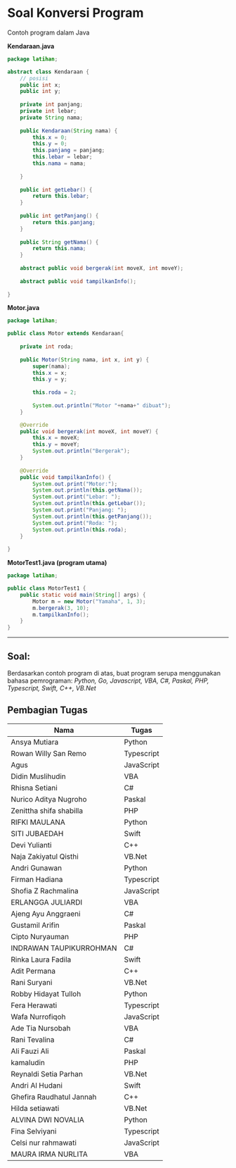 # Soal Konversi Program

Contoh program dalam Java

**Kendaraan.java**
```java
package latihan;

abstract class Kendaraan {
    // posisi
    public int x;
    public int y;
    
    private int panjang;
    private int lebar;
    private String nama;
    
    public Kendaraan(String nama) {
        this.x = 0;
        this.y = 0;
        this.panjang = panjang;
        this.lebar = lebar;
        this.nama = nama;
        
    }
    
    public int getLebar() {
        return this.lebar;
    }
    
    public int getPanjang() {
        return this.panjang;
    }
    
    public String getNama() {
        return this.nama;
    }
    
    abstract public void bergerak(int moveX, int moveY);
    
    abstract public void tampilkanInfo();
    
}

```

**Motor.java**
```java
package latihan;

public class Motor extends Kendaraan{
    
    private int roda;
    
    public Motor(String nama, int x, int y) {
        super(nama);
        this.x = x;
        this.y = y;
        
        this.roda = 2;
        
        System.out.println("Motor "+nama+" dibuat");
    }

    @Override
    public void bergerak(int moveX, int moveY) {
        this.x = moveX;
        this.y = moveY;
        System.out.println("Bergerak");
    }
    
    @Override
    public void tampilkanInfo() {
        System.out.print("Motor:");
        System.out.println(this.getNama());
        System.out.print("Lebar: ");
        System.out.println(this.getLebar());
        System.out.print("Panjang: ");
        System.out.println(this.getPanjang());
        System.out.print("Roda: ");
        System.out.println(this.roda);
    }
    
}

```

**MotorTest1.java (program utama)**
```java
package latihan;

public class MotorTest1 {
    public static void main(String[] args) {
        Motor m = new Motor("Yamaha", 1, 3);
        m.bergerak(3, 10);
        m.tampilkanInfo();
    }
}

```

---

## Soal:
Berdasarkan contoh program di atas, buat program serupa menggunakan bahasa pemrograman: _Python, Go, Javascript, VBA, C#, Paskal, PHP, Typescript, Swift, C++, VB.Net_

## Pembagian Tugas
| Nama	| Tugas |
| --- | --- |
| Ansya Mutiara	| Python |
| Rowan Willy San Remo | Typescript |
| Agus | JavaScript |
| Didin Muslihudin | VBA |
| Rhisna Setiani | C# |
| Nurico Aditya Nugroho	| Paskal |
| Zenittha shifa shabilla	| PHP |
| RIFKI MAULANA	| Python |
| SITI JUBAEDAH	| Swift |
| Devi Yulianti	| C++ |
| Naja Zakiyatul Qisthi | VB.Net |
| Andri Gunawan	| Python |
| Firman Hadiana | Typescript |
| Shofia Z Rachmalina	| JavaScript |
| ERLANGGA JULIARDI	| VBA |
| Ajeng Ayu Anggraeni	| C# |
| Gustamil Arifin | Paskal |
| Cipto Nuryauman | PHP |
| INDRAWAN TAUPIKURROHMAN	| C# |
| Rinka Laura Fadila	| Swift |
| Adit Permana	| C++ |
| Rani Suryani | VB.Net |
| Robby Hidayat Tulloh	| Python |
| Fera Herawati	| Typescript |
| Wafa Nurrofiqoh	| JavaScript |
| Ade Tia Nursobah	| VBA |
| Rani Tevalina	| C# |
| Ali Fauzi Ali	| Paskal |
| kamaludin	| PHP |
| Reynaldi Setia Parhan	| VB.Net |
| Andri Al Hudani	| Swift |
| Ghefira Raudhatul Jannah	| C++ |
| Hilda setiawati | VB.Net |
| ALVINA DWI NOVALIA	| Python |
| Fina Selviyani	| Typescript |
| Celsi nur rahmawati	| JavaScript |
| MAURA IRMA NURLITA	| VBA |
